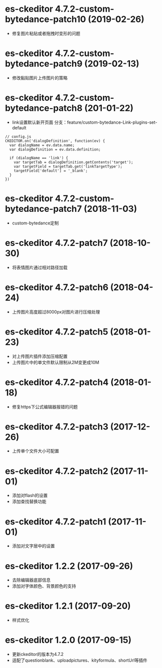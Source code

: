 # es-ckeditor 4.7.2-custom-bytedance-patch10 (2019-02-26)

* 修复图片粘贴或者拖拽时变形的问题

# es-ckeditor 4.7.2-custom-bytedance-patch9 (2019-02-13)

 * 修改黏贴图片上传图片的策略

# es-ckeditor 4.7.2-custom-bytedance-patch8 (201-01-22)

* link设置默认新开页面 分支：feature/custom-bytedance-Link-plugins-set-default

```
// config.js
CKEDITOR.on('dialogDefinition', function(ev) {
  var dialogName = ev.data.name;
  var dialogDefinition = ev.data.definition;

  if (dialogName == 'link') {
    var targetTab = dialogDefinition.getContents('target');
    var targetField = targetTab.get('linkTargetType');
    targetField['default'] = '_blank';
  }
})

```

# es-ckeditor 4.7.2-custom-bytedance-patch7 (2018-11-03)

* custom-bytedance定制

# es-ckeditor 4.7.2-patch7 (2018-10-30)

* 将表情图片通过相对路径加载

# es-ckeditor 4.7.2-patch6 (2018-04-24)

* 上传图片高度超过8000px对图片进行压缩处理

# es-ckeditor 4.7.2-patch5 (2018-01-23)

* 对上传图片插件添加压缩配置
* 上传图片中的单文件默认限制从2M变更成10M

# es-ckeditor 4.7.2-patch4 (2018-01-18)

* 修复https下公式编辑器报错的问题

# es-ckeditor 4.7.2-patch3 (2017-12-26)

* 上传单个文件大小可配置

# es-ckeditor 4.7.2-patch2 (2017-11-01)

* 添加对flash的设置
* 添加查找替换功能

# es-ckeditor 4.7.2-patch1 (2017-11-01)

* 添加对文字居中的设置

# es-ckeditor 1.2.2 (2017-09-26)

* 去除编辑器底部信息
* 添加对字体颜色、背景颜色的支持

# es-ckeditor 1.2.1 (2017-09-20)

* 样式优化

# es-ckeditor 1.2.0 (2017-09-15)

* 更新ckeditor的版本为4.7.2
* 适配了questionblank、uploadpictures、kityformula、shortUrl等插件
